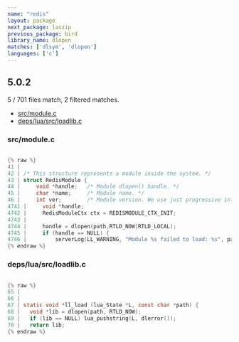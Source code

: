 ```yaml
---
name: "redis"
layout: package
next_package: laszip
previous_package: bird
library_name: dlopen
matches: ['dlsym', 'dlopen']
languages: ['c']
---
```

## 5.0.2
5 / 701 files match, 2 filtered matches.

 - [src/module.c](#srcmodulec)
 - [deps/lua/src/loadlib.c](#depsluasrcloadlibc)

### src/module.c

```c

{% raw %}
41 | 
42 | /* This structure represents a module inside the system. */
43 | struct RedisModule {
44 |     void *handle;   /* Module dlopen() handle. */
45 |     char *name;     /* Module name. */
46 |     int ver;        /* Module version. We use just progressive integers. */
4741 |     void *handle;
4742 |     RedisModuleCtx ctx = REDISMODULE_CTX_INIT;
4743 | 
4744 |     handle = dlopen(path,RTLD_NOW|RTLD_LOCAL);
4745 |     if (handle == NULL) {
4746 |         serverLog(LL_WARNING, "Module %s failed to load: %s", path, dlerror());
{% endraw %}

```
### deps/lua/src/loadlib.c

```c

{% raw %}
65 | 
66 | 
67 | static void *ll_load (lua_State *L, const char *path) {
68 |   void *lib = dlopen(path, RTLD_NOW);
69 |   if (lib == NULL) lua_pushstring(L, dlerror());
70 |   return lib;
{% endraw %}

```